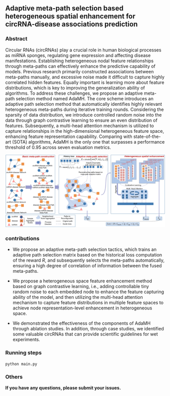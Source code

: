 ## Adaptive meta-path selection based heterogeneous spatial enhancement for circRNA-disease associations prediction

### Abstract

Circular RNAs (circRNAs) play a crucial role in human biological processes as miRNA sponges, regulating gene expression and affecting disease manifestations. Establishing heterogeneous nodal feature relationships through meta-paths can effectively enhance the predictive capability of models. Previous research primarily constructed associations between meta-paths manually, and excessive noise made it difficult to capture highly correlated hidden features. Equally important is learning more about feature distributions, which is key to improving the generalization ability of algorithms. To address these challenges, we propose an adaptive meta-path selection method named AdaMH. The core scheme introduces an adaptive path selection method that automatically identifies highly relevant heterogeneous meta-paths during iterative training rounds. Considering the sparsity of data distribution, we introduce controlled random noise into the data through graph contrastive learning to ensure an even distribution of features. Subsequently, a multi-head attention mechanism is utilized to capture relationships in the high-dimensional heterogeneous feature space, enhancing feature representation capability. Comparing with state-of-the-art (SOTA) algorithms, AdaMH is the only one that surpasses a performance threshold of 0.95 across seven evaluation metrics.

![adahpc v5](figures\AdaMH.jpg)

### contributions

- We propose an adaptive meta-path selection tactics, which trains an adaptive path selection matrix based on the historical loss computation of the reward $R$, and subsequently selects the meta-paths automatically, ensuring a high degree of correlation of information between the fused meta-paths.
- We propose a heterogeneous space feature enhancement method based on graph contrastive learning, i.e., adding controllable tiny random noise to each embedded node to enhance the feature capturing ability of the model, and then utilizing the multi-head attention mechanism to capture feature distributions in multiple feature spaces to achieve node representation-level enhancement in heterogeneous space.

- We demonstrated the effectiveness of the components of AdaMH through ablation studies. In addition, through case studies, we identified some valuable circRNAs that can provide scientific guidelines for wet experiments.

### Running steps

```
python main.py
```

### Others

**If you have any questions, please submit your issues.**